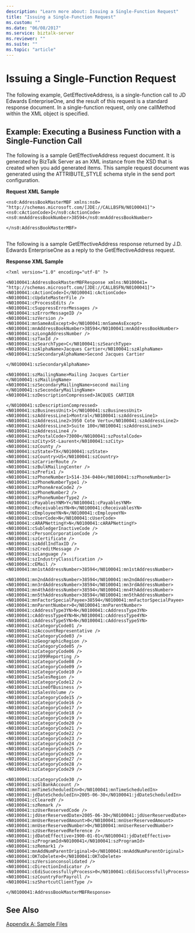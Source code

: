 ```yaml
---
description: "Learn more about: Issuing a Single-Function Request"
title: "Issuing a Single-Function Request"
ms.custom: ""
ms.date: "06/08/2017"
ms.service: biztalk-server
ms.reviewer: ""
ms.suite: ""
ms.topic: "article"
---
```

# Issuing a Single-Function Request
The following example, GetEffectiveAddress, is a single-function call to JD Edwards EnterpriseOne, and the result of this request is a standard response document. In a single-function request, only one callMethod within the XML object is specified.  
  
## Example: Executing a Business Function with a Single-Function Call  
 The following is a sample GetEffectiveAddress request document. It is generated by BizTalk Server as an XML instance from the XSD that is created when you add generated items. This sample request document was generated using the ATTRIBUTE_STYLE schema style in the send port configuration.  
  
 **Request XML Sample**  
  
```  
<ns0:AddressBookMasterMBF xmlns:ns0=  
"http://schemas.microsoft.com/[JDE://CALLBSFN/N0100041]">   
<ns0:cActionCode>I</ns0:cActionCode>  
<ns0:mnAddressBookNumber>38594</ns0:mnAddressBookNumber>   
  
</ns0:AddressBookMasterMBF>  
  
```  
  
 The following is a sample GetEffectiveAddress response returned by J.D. Edwards EnterpriseOne as a reply to the GetEffectiveAddress request.  
  
 **Response XML Sample**  
  
```  
<?xml version="1.0" encoding="utf-8" ?>   
  
<N0100041:AddressBookMasterMBFResponse xmlns:N0100041=  
"http://schemas.microsoft.com/[JDE://CALLBSFN/N0100041]">  
<N0100041:cActionCode>I</N0100041:cActionCode>   
<N0100041:cUpdateMasterFile />   
<N0100041:cProcessEdits />   
<N0100041:cSuppressErrorMessages />   
<N0100041:szErrorMessageID />  
<N0100041:szVersion />   
<N0100041:mnSameAsExcept>0</N0100041:mnSameAsExcept>  
<N0100041:mnAddressBookNumber>38594</N0100041:mnAddressBookNumber>   
<N0100041:szLongAddressNumber />   
<N0100041:szTaxId />  
<N0100041:szSearchType>C</N0100041:szSearchType>   
<N0100041:szAlphaName>Jacques Cartier</N0100041:szAlphaName>   
<N0100041:szSecondaryAlphaName>Second Jacques Cartier  
  
</N0100041:szSecondaryAlphaName>   
  
<N0100041:szMailingName>Mailing Jacques Cartier  
</N0100041:szMailingName>   
<N0100041:szSecondaryMailingName>second mailing  
</N0100041:szSecondaryMailingName>   
<N0100041:szDescriptionCompressed>JACQUES CARTIER  
  
</N0100041:szDescriptionCompressed>   
<N0100041:szBusinessUnit>1</N0100041:szBusinessUnit>  
<N0100041:szAddressLine1>Montral</N0100041:szAddressLine1>   
<N0100041:szAddressLine2>3950 Cote Vertu</N0100041:szAddressLine2>   
<N0100041:szAddressLine3>Suite 100</N0100041:szAddressLine3>   
<N0100041:szAddressLine4 />   
<N0100041:szPostalCode>73000</N0100041:szPostalCode>  
<N0100041:szCity>St-Laurent</N0100041:szCity>   
<N0100041:szCounty />  
<N0100041:szState>TX</N0100041:szState>   
<N0100041:szCountry>US</N0100041:szCountry>   
<N0100041:szCarrierRoute />   
<N0100041:szBulkMailingCenter />   
<N0100041:szPrefix1 />   
<N0100041:szPhoneNumber1>514-334-0404</N0100041:szPhoneNumber1>   
<N0100041:szPhoneNumberType1 />   
<N0100041:szPhoneAreaCode2 />  
<N0100041:szPhoneNumber2 />   
<N0100041:szPhoneNumberType2 />   
<N0100041:cPayablesYNM>Y</N0100041:cPayablesYNM>   
<N0100041:cReceivablesYN>N</N0100041:cReceivablesYN>  
<N0100041:cEmployeeYN>N</N0100041:cEmployeeYN>   
<N0100041:cUserCode>N</N0100041:cUserCode>   
<N0100041:cARAPNettingY>N</N0100041:cARAPNettingY>   
<N0100041:cSubledgerInactiveCode />   
<N0100041:cPersonCorporationCode />   
<N0100041:szCertificate />   
<N0100041:szAddlIndTaxID />   
<N0100041:szCreditMessage />  
<N0100041:szLanguage />   
<N0100041:szIndustryClassification />  
<N0100041:cEMail />   
<N0100041:mn1stAddressNumber>38594</N0100041:mn1stAddressNumber>   
  
<N0100041:mn2ndAddressNumber>38594</N0100041:mn2ndAddressNumber>   
<N0100041:mn3rdAddressNumber>38594</N0100041:mn3rdAddressNumber>   
<N0100041:mn4thAddressNumber>38594</N0100041:mn4thAddressNumber>   
<N0100041:mn5thAddressNumber>38594</N0100041:mn5thAddressNumber>   
<N0100041:mnFactorSpecialPayee>38594</N0100041:mnFactorSpecialPayee>   
<N0100041:mnParentNumber>0</N0100041:mnParentNumber>  
<N0100041:cAddressType3YN>N</N0100041:cAddressType3YN>   
<N0100041:cAddressType4YN>N</N0100041:cAddressType4YN>   
<N0100041:cAddressType5YN>N</N0100041:cAddressType5YN>   
<N0100041:szCategoryCode01 />  
<N0100041:szAccountRepresentative />  
<N0100041:szCategoryCode03 />  
<N0100041:szGeographicRegion />   
<N0100041:szCategoryCode05 />  
<N0100041:szCategoryCode06 />  
<N0100041:sz1099Reporting />  
<N0100041:szCategoryCode08 />  
<N0100041:szCategoryCode09 />  
<N0100041:szCategoryCode10 />  
<N0100041:szSalesRegion />   
<N0100041:szCategoryCode12 />  
<N0100041:szLineOfBusiness />  
<N0100041:szSalesVolume />   
<N0100041:szCategoryCode15 />  
<N0100041:szCategoryCode16 />  
<N0100041:szCategoryCode17 />  
<N0100041:szCategoryCode18 />  
<N0100041:szCategoryCode19 />  
<N0100041:szCategoryCode20 />  
<N0100041:szCategoryCode21 />  
<N0100041:szCategoryCode22 />  
<N0100041:szCategoryCode23 />  
<N0100041:szCategoryCode24 />  
<N0100041:szCategoryCode25 />  
<N0100041:szCategoryCode26 />  
<N0100041:szCategoryCode27 />  
<N0100041:szCategoryCode28 />  
<N0100041:szCategoryCode29 />  
  
<N0100041:szCategoryCode30 />  
<N0100041:szGlBankAccount />  
<N0100041:mnTimeScheduledIn>0</N0100041:mnTimeScheduledIn>   
<N0100041:jdDateScheduledIn>2005-06-30</N0100041:jdDateScheduledIn>   
<N0100041:cClearedY />   
<N0100041:szRemark />  
<N0100041:szUserReservedCode />   
<N0100041:jdUserReservedDate>2005-06-30</N0100041:jdUserReservedDate>  
<N0100041:mnUserReservedAmount>0</N0100041:mnUserReservedAmount>   
<N0100041:mnUserReservedNumber>0</N0100041:mnUserReservedNumber>   
<N0100041:szUserReservedReference />  
<N0100041:jdDateEffective>1900-01-01</N0100041:jdDateEffective>   
<N0100041:szProgramId>N0100041</N0100041:szProgramId>   
<N0100041:szRemark1 />   
<N0100041:mnAddNumParentOriginal>0</N0100041:mnAddNumParentOriginal>   
<N0100041:OKToDelete>0</N0100041:OKToDelete>  
<N0100041:szVersionconsolidated />   
<N0100041:cDirectionIndicator />   
<N0100041:cEdiSuccessfullyProcess>0</N0100041:cEdiSuccessfullyProcess>   
<N0100041:szCountryForPayroll />   
<N0100041:szShortcutClientType />   
  
</N0100041:AddressBookMasterMBFResponse>  
```  
  
## See Also  
 [Appendix A: Sample Files](../core/appendix-a-sample-files.md)
